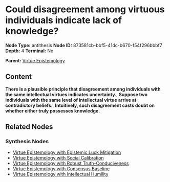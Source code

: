 # Could disagreement among virtuous individuals indicate lack of knowledge?

**Node Type:** antithesis
**Node ID:** 873581cb-bbf5-41dc-b670-f54f296bbbf7
**Depth:** 4
**Terminal:** No

**Parent:** [Virtue Epistemology](virtue-epistemology-synthesis-385211b3-effe-4c1e-820a-53ea345ccd88.md)

## Content

**There is a plausible principle that disagreement among individuals with the same intellectual virtues indicates uncertainty.**, **Suppose two individuals with the same level of intellectual virtue arrive at contradictory beliefs.**, **Intuitively, such disagreement casts doubt on whether either truly possesses knowledge.**

## Related Nodes

### Synthesis Nodes

- [Virtue Epistemology with Epistemic Luck Mitigation](virtue-epistemology-with-epistemic-luck-mitigation-synthesis-043cc59b-ee03-460a-be13-91c86098c5f6.md)
- [Virtue Epistemology with Social Calibration](virtue-epistemology-with-social-calibration-synthesis-e6db840c-7ea4-431c-8cb2-90e527d1664a.md)
- [Virtue Epistemology with Robust Truth-Conduciveness](virtue-epistemology-with-robust-truth-conduciveness-synthesis-036e0936-edf0-47af-b980-34515bb7d20b.md)
- [Virtue Epistemology with Consensus Baseline](virtue-epistemology-with-consensus-baseline-synthesis-b9e38678-6f84-4f82-b66c-a536618ecf41.md)
- [Virtue Epistemology with Intellectual Humility](virtue-epistemology-with-intellectual-humility-synthesis-c53d3a58-3e82-456c-8168-0dc2159bd4b1.md)
